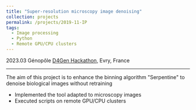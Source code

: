 ```yaml
---
title: "Super-resolution microscopy image denoising"
collection: projects
permalink: /projects/2019-11-IP
tags:
  - Image processing
  - Python
  - Remote GPU/CPU clusters
---
```


2023.03 Génopôle [D4Gen Hackathon](https://genopole.agorize.com/fr/challenges/d4gen-hackathon-2023/community), Evry, France


---

The aim of this project is to enhance the binning algorithm "Serpentine" to denoise biological images without retraining 
* Implemented the tool adapted to microscopy images
* Executed scripts on remote GPU/CPU clusters

